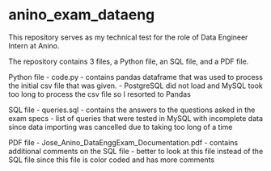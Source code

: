 # anino_exam_dataeng

This repository serves as my technical test for the role of Data Engineer Intern at Anino.

The repository contains 3 files, a Python file, an SQL file, and a PDF file.

Python file
    - code.py
    - contains pandas dataframe that was used to process the initial csv file that was given.
    - PostgreSQL did not load and MySQL took too long to process the csv file so I resorted to Pandas

SQL file
    - queries.sql
    - contains the answers to the questions asked in the exam specs
    - list of queries that were tested in MySQL with incomplete data since data importing was cancelled due to taking too long of a time

PDF file
    - Jose_Anino_DataEnggExam_Documentation.pdf
    - contains additional comments on the SQL file
    - better to look at this file instead of the SQL file since this file is color coded and has more comments